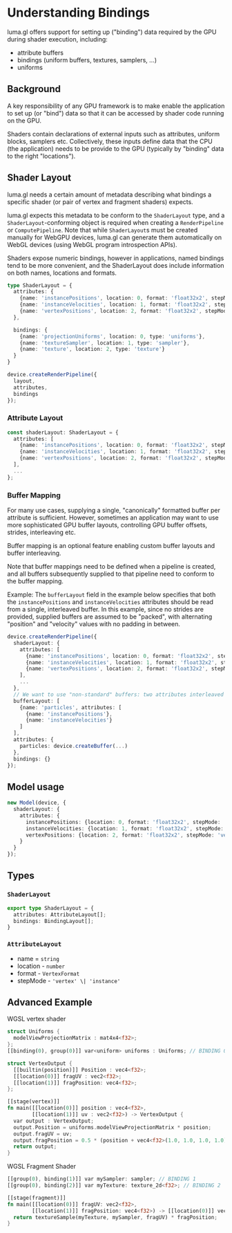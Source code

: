 # Understanding Bindings

luma.gl offers support for setting up ("binding") data required by the GPU during shader execution, including: 
- attribute buffers
- bindings (uniform buffers, textures, samplers, ...)
- uniforms

## Background

A key responsibility of any GPU framework is to make enable the application to
set up (or "bind") data so that it can be accessed by shader code running on the GPU. 

Shaders contain declarations of external inputs such as attributes, uniform blocks, samplers etc.
Collectively, these inputs define data that the CPU (the application) needs to be provide to the GPU
(typically by "binding" data to the right "locations").
## Shader Layout

luma.gl needs a certain amount of metadata describing what bindings a specific shader (or pair of vertex and fragment shaders) expects.

luma.gl expects this metadata to be conform to the `ShaderLayout` type, and a `ShaderLayout`-conforming object
is required when creating a `RenderPipeline` or `ComputePipeline`. 
Note that while `ShaderLayout`s must be created manually for WebGPU devices, 
luma.gl can generate them automatically on WebGL devices (using WebGL program introspection APIs).

Shaders expose numeric bindings, however in applications, named bindings tend to be more convenient,
and the ShaderLayout does include information on both names, locations and formats.


```typescript
type ShaderLayout = {
  attributes: {
    {name: 'instancePositions', location: 0, format: 'float32x2', stepMode: 'instance'},
    {name: 'instanceVelocities', location: 1, format: 'float32x2', stepMode: 'instance'},
    {name: 'vertexPositions', location: 2, format: 'float32x2', stepMode: 'vertex'}
  },

  bindings: {
    {name: 'projectionUniforms', location: 0, type: 'uniforms'},
    {name: 'textureSampler', location: 1, type: 'sampler'},
    {name: 'texture', location: 2, type: 'texture'}
  }
}

device.createRenderPipeline({
  layout,
  attributes,
  bindings
});
```

### Attribute Layout

```typescript
const shaderLayout: ShaderLayout = {
  attributes: [
    {name: 'instancePositions', location: 0, format: 'float32x2', stepMode: 'instance'},
    {name: 'instanceVelocities', location: 1, format: 'float32x2', stepMode: 'instance'},
    {name: 'vertexPositions', location: 2, format: 'float32x2', stepMode: 'vertex'}
  ],
  ...
};
```

### Buffer Mapping

For many use cases, supplying a single, "canonically" formatted buffer per attribute is sufficient. 
However, sometimes an application may want to use more sophisticated GPU buffer layouts,
controlling GPU buffer offsets, strides, interleaving etc.

Buffer mapping is an optional feature enabling custom buffer layouts and buffer interleaving.

Note that buffer mappings need to be defined when a pipeline is created, 
and all buffers subsequently supplied to that pipeline need to conform to the buffer mapping.

Example: The `bufferLayout` field in the example below specifies that both the 
`instancePositions` and `instanceVelocities` attributes should be read from a single,
interleaved buffer. In this example, since no strides are provided, supplied buffers are assumed to be "packed",
with alternating "position" and "velocity" values with no padding in between.

```typescript
device.createRenderPipeline({
  shaderLayout: {
    attributes: [
      {name: 'instancePositions', location: 0, format: 'float32x2', stepMode: 'instance'},
      {name: 'instanceVelocities', location: 1, format: 'float32x2', stepMode: 'instance'},
      {name: 'vertexPositions', location: 2, format: 'float32x2', stepMode: 'vertex'}
    ],
    ...
  },
  // We want to use "non-standard" buffers: two attributes interleaved in same buffer
  bufferLayout: [
    {name: 'particles', attributes: [
      {name: 'instancePositions'},
      {name: 'instanceVelocities'}
    ]
  ],
  attributes: {
    particles: device.createBuffer(...)
  },
  bindings: {}
});
```

## Model usage

```typescript
new Model(device, {
  shaderLayout: {
    attributes: {
      instancePositions: {location: 0, format: 'float32x2', stepMode: 'instance'},
      instanceVelocities: {location: 1, format: 'float32x2', stepMode: 'instance'},
      vertexPositions: {location: 2, format: 'float32x2', stepMode: 'vertex'}
    }
  }
});
```

## Types

### `ShaderLayout`

```typescript
export type ShaderLayout = {
  attributes: AttributeLayout[];
  bindings: BindingLayout[];
}
```

### `AttributeLayout`

- name = `string`
- location - `number`
- format - `VertexFormat`
- stepMode - `'vertex' \| 'instance'`


## Advanced Example

WGSL vertex shader

```rust
struct Uniforms {
  modelViewProjectionMatrix : mat4x4<f32>;
};
[[binding(0), group(0)]] var<uniform> uniforms : Uniforms; // BINDING 0

struct VertexOutput {
  [[builtin(position)]] Position : vec4<f32>;
  [[location(0)]] fragUV : vec2<f32>;
  [[location(1)]] fragPosition: vec4<f32>;
};

[[stage(vertex)]]
fn main([[location(0)]] position : vec4<f32>,
        [[location(1)]] uv : vec2<f32>) -> VertexOutput {
  var output : VertexOutput;
  output.Position = uniforms.modelViewProjectionMatrix * position;
  output.fragUV = uv;
  output.fragPosition = 0.5 * (position + vec4<f32>(1.0, 1.0, 1.0, 1.0));
  return output;
}
```

WGSL Fragment Shader

```rust
[[group(0), binding(1)]] var mySampler: sampler; // BINDING 1
[[group(0), binding(2)]] var myTexture: texture_2d<f32>; // BINDING 2

[[stage(fragment)]]
fn main([[location(0)]] fragUV: vec2<f32>,
        [[location(1)]] fragPosition: vec4<f32>) -> [[location(0)]] vec4<f32> {
  return textureSample(myTexture, mySampler, fragUV) * fragPosition;
}
 ```
